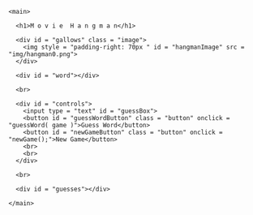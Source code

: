 <!DOCTYPE html>

  <head>
    <title>Movie Hangman</title>
    <link rel = "stylesheet" href = "style.css">
    
  </head>

  <body>

    <main>

      <h1>M o v i e  H a n g m a n</h1>

      <div id = "gallows" class = "image">
        <img style = "padding-right: 70px " id = "hangmanImage" src = "img/hangman0.png">
      </div>

      <div id = "word"></div>

      <br>

      <div id = "controls">
        <input type = "text" id = "guessBox">
        <button id = "guessWordButton" class = "button" onclick = "guessWord( game )">Guess Word</button>
        <button id = "newGameButton" class = "button" onclick = "newGame();">New Game</button>
        <br>
        <br>
      </div>

      <br>

      <div id = "guesses"></div>

    </main>   

   <script src = "java.js"></script>

  </body>
  
</html>
